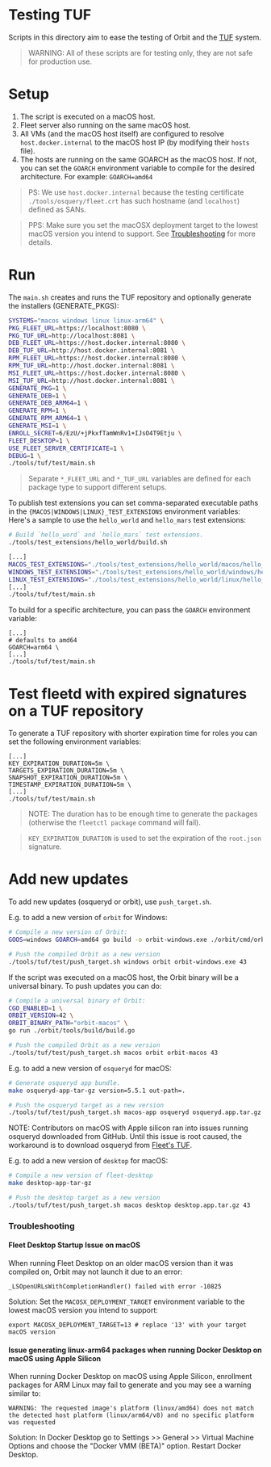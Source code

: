 # Testing TUF

Scripts in this directory aim to ease the testing of Orbit and the [TUF](https://theupdateframework.io/) system.

> WARNING: All of these scripts are for testing only, they are not safe for production use.

# Setup

1. The script is executed on a macOS host.
2. Fleet server also running on the same macOS host.
3. All VMs (and the macOS host itself) are configured to resolve `host.docker.internal` to the macOS host IP (by modifying their `hosts` file).
4. The hosts are running on the same GOARCH as the macOS host. If not, you can set the `GOARCH` environment variable to compile for the desired architecture. For example: `GOARCH=amd64`

> PS: We use `host.docker.internal` because the testing certificate `./tools/osquery/fleet.crt`
> has such hostname (and `localhost`) defined as SANs.

> PPS: Make sure you set the macOSX deployment target to the lowest macOS version you intend to support. See [Troubleshooting](#troubleshooting) for more details.

# Run

The `main.sh` creates and runs the TUF repository and optionally generate the installers (GENERATE_PKGS):
```sh
SYSTEMS="macos windows linux linux-arm64" \
PKG_FLEET_URL=https://localhost:8080 \
PKG_TUF_URL=http://localhost:8081 \
DEB_FLEET_URL=https://host.docker.internal:8080 \
DEB_TUF_URL=http://host.docker.internal:8081 \
RPM_FLEET_URL=https://host.docker.internal:8080 \
RPM_TUF_URL=http://host.docker.internal:8081 \
MSI_FLEET_URL=https://host.docker.internal:8080 \
MSI_TUF_URL=http://host.docker.internal:8081 \
GENERATE_PKG=1 \
GENERATE_DEB=1 \
GENERATE_DEB_ARM64=1 \
GENERATE_RPM=1 \
GENERATE_RPM_ARM64=1 \
GENERATE_MSI=1 \
ENROLL_SECRET=6/EzU/+jPkxfTamWnRv1+IJsO4T9Etju \
FLEET_DESKTOP=1 \
USE_FLEET_SERVER_CERTIFICATE=1 \
DEBUG=1 \
./tools/tuf/test/main.sh
```

> Separate `*_FLEET_URL` and `*_TUF_URL` variables are defined for each package type to support different setups.

To publish test extensions you can set comma-separated executable paths in the `{MACOS|WINDOWS|LINUX}_TEST_EXTENSIONS` environment variables:
Here's a sample to use the `hello_world` and `hello_mars` test extensions:
```sh
# Build `hello_word` and `hello_mars` test extensions.
./tools/test_extensions/hello_world/build.sh

[...]
MACOS_TEST_EXTENSIONS="./tools/test_extensions/hello_world/macos/hello_world_macos.ext,./tools/test_extensions/hello_world/macos/hello_mars_macos.ext" \
WINDOWS_TEST_EXTENSIONS="./tools/test_extensions/hello_world/windows/hello_world_windows.ext.exe,./tools/test_extensions/hello_world/windows/hello_mars_windows.ext.exe" \
LINUX_TEST_EXTENSIONS="./tools/test_extensions/hello_world/linux/hello_world_linux.ext,./tools/test_extensions/hello_world/linux/hello_mars_linux.ext" \
[...]
./tools/tuf/test/main.sh
```

To build for a specific architecture, you can pass the `GOARCH` environment variable:
``` shell
[...]
# defaults to amd64
GOARCH=arm64 \
[...]
./tools/tuf/test/main.sh
```

# Test fleetd with expired signatures on a TUF repository

To generate a TUF repository with shorter expiration time for roles you can set the following environment variables:
```shell
[...]
KEY_EXPIRATION_DURATION=5m \
TARGETS_EXPIRATION_DURATION=5m \
SNAPSHOT_EXPIRATION_DURATION=5m \
TIMESTAMP_EXPIRATION_DURATION=5m \
[...]
./tools/tuf/test/main.sh
```

> NOTE: The duration has to be enough time to generate the packages (otherwise the `fleetctl package` command will fail).

> `KEY_EXPIRATION_DURATION` is used to set the expiration of the `root.json` signature.

# Add new updates

To add new updates (osqueryd or orbit), use `push_target.sh`.

E.g. to add a new version of `orbit` for Windows:
```sh
# Compile a new version of Orbit:
GOOS=windows GOARCH=amd64 go build -o orbit-windows.exe ./orbit/cmd/orbit

# Push the compiled Orbit as a new version
./tools/tuf/test/push_target.sh windows orbit orbit-windows.exe 43
```

If the script was executed on a macOS host, the Orbit binary will be a universal binary. To push updates you can do:

```sh
# Compile a universal binary of Orbit:
CGO_ENABLED=1 \
ORBIT_VERSION=42 \
ORBIT_BINARY_PATH="orbit-macos" \
go run ./orbit/tools/build/build.go

# Push the compiled Orbit as a new version
./tools/tuf/test/push_target.sh macos orbit orbit-macos 43
```

E.g. to add a new version of `osqueryd` for macOS:
```sh
# Generate osqueryd app bundle.
make osqueryd-app-tar-gz version=5.5.1 out-path=.

# Push the osqueryd target as a new version
./tools/tuf/test/push_target.sh macos-app osqueryd osqueryd.app.tar.gz 5.5.1
```
NOTE: Contributors on macOS with Apple silicon ran into issues running osqueryd downloaded from GitHub. Until this issue is root caused, the workaround is to download osqueryd from [Fleet's TUF](https://tuf.fleetctl.com/).

E.g. to add a new version of `desktop` for macOS:
```sh
# Compile a new version of fleet-desktop
make desktop-app-tar-gz

# Push the desktop target as a new version
./tools/tuf/test/push_target.sh macos desktop desktop.app.tar.gz 43
```

### Troubleshooting

#### Fleet Desktop Startup Issue on macOS

When running Fleet Desktop on an older macOS version than it was compiled on, Orbit may not launch it due to an error:

```
_LSOpenURLsWithCompletionHandler() failed with error -10825
```

Solution: Set the `MACOSX_DEPLOYMENT_TARGET` environment variable to the lowest macOS version you intend to support:

```
export MACOSX_DEPLOYMENT_TARGET=13 # replace '13' with your target macOS version
```

#### Issue generating linux-arm64 packages when running Docker Desktop on macOS using Apple Silicon

When running Docker Desktop on macOS using Apple Silicon, enrollment packages for ARM Linux may fail to generate and you may see a warning similar to:

```
WARNING: The requested image's platform (linux/amd64) does not match the detected host platform (linux/arm64/v8) and no specific platform was requested
```

Solution: In Docker Desktop go to Settings >> General >> Virtual Machine Options and choose the "Docker VMM (BETA)" option. Restart Docker Desktop.
